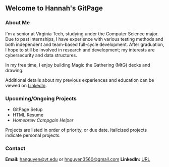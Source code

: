## Welcome to Hannah's GitPage

### About Me

I'm a senior at Virginia Tech, studying under the Computer Science major.  Due to past internships, I have experience with various testing methods and both independent and team-based full-cycle development.  After graduation, I hope to still be involved in research and development; my interests are cybersecurity and data structures.

In my free time, I enjoy building Magic the Gathering (MtG) decks and drawing.

Additional details about my previous experiences and education can be viewed on [LinkedIn](https://www.linkedin.com/in/hn-3560/).

### Upcoming/Ongoing Projects

- GitPage Setup
- HTML Resume
- _Homebrew Campgain Helper_

Projects are listed in order of priority, or due date.  Italicized projects indicate personal projects.

### Contact

**Email:** hanguyen@vt.edu or hnguyen3560@gmail.com
**LinkedIn:** [URL](https://www.linkedin.com/in/hn-3560/)

